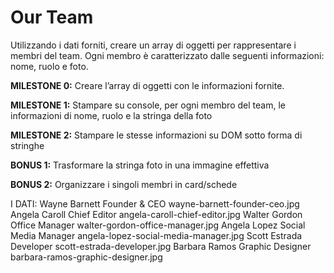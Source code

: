 Our Team
===
Utilizzando i dati forniti, creare un array di oggetti per rappresentare i membri del team.
Ogni membro è caratterizzato dalle seguenti informazioni: nome, ruolo e foto.

**MILESTONE 0:**
Creare l’array di oggetti con le informazioni fornite.

**MILESTONE 1:**
Stampare su console, per ogni membro del team, le informazioni di nome, ruolo e la stringa della foto

**MILESTONE 2:**
Stampare le stesse informazioni su DOM sotto forma di stringhe

**BONUS 1:**
Trasformare la stringa foto in una immagine effettiva

**BONUS 2:**
Organizzare i singoli membri in card/schede

I DATI:
Wayne Barnett	Founder & CEO			wayne-barnett-founder-ceo.jpg
Angela Caroll	Chief Editor			angela-caroll-chief-editor.jpg
Walter Gordon	Office Manager			walter-gordon-office-manager.jpg
Angela Lopez	Social Media Manager	angela-lopez-social-media-manager.jpg
Scott Estrada	Developer				scott-estrada-developer.jpg
Barbara Ramos	Graphic Designer		barbara-ramos-graphic-designer.jpg